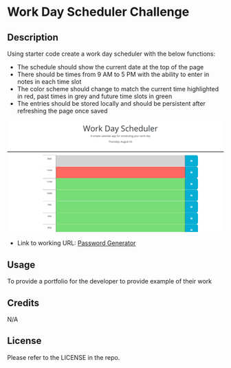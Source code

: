 # Work Day Scheduler Challenge

## Description

Using starter code create a work day scheduler with the below functions:

- The schedule should show the current date at the top of the page
- There should be times from 9 AM to 5 PM with the ability to enter in notes in each time slot
- The color scheme should change to match the current time highlighted in red, past times in grey and future time slots in green
- The entries should be stored locally and should be persistent after refreshing the page once saved

![work day scheduler demo](./images/Screenshot.png)

- Link to working URL: [Password Generator](https://csmith0414.github.io/work-day-scheduler/)

## Usage

To provide a portfolio for the developer to provide example of their work

## Credits

N/A

## License

Please refer to the LICENSE in the repo.